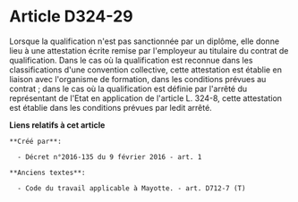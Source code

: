 # Article D324-29

Lorsque la qualification n'est pas sanctionnée par un diplôme, elle donne lieu à une attestation écrite remise par
l'employeur au titulaire du contrat de qualification. Dans le cas où la qualification est reconnue dans les classifications
d'une convention collective, cette attestation est établie en liaison avec l'organisme de formation, dans les conditions
prévues au contrat ; dans le cas où la qualification est définie par l'arrêté du représentant de l'Etat en application de
l'article L. 324-8, cette attestation est établie dans les conditions prévues par ledit arrêté.

**Liens relatifs à cet article**

	**Créé par**:

	  - Décret n°2016-135 du 9 février 2016 - art. 1

	**Anciens textes**:

	  - Code du travail applicable à Mayotte. - art. D712-7 (T)
